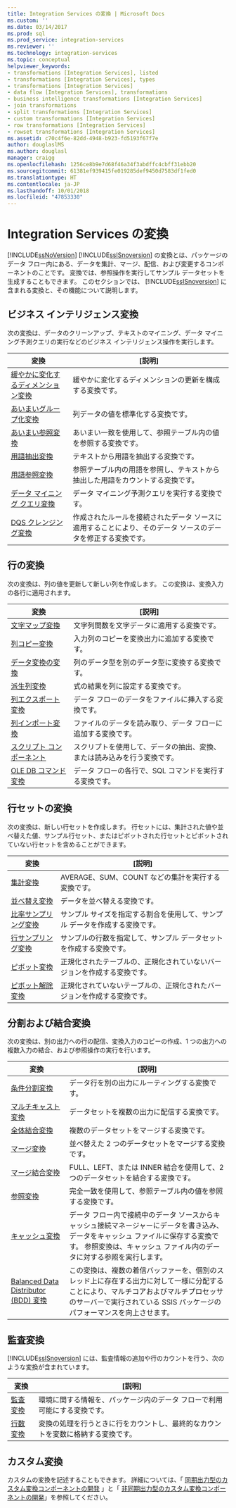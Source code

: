 ```yaml
---
title: Integration Services の変換 | Microsoft Docs
ms.custom: ''
ms.date: 03/14/2017
ms.prod: sql
ms.prod_service: integration-services
ms.reviewer: ''
ms.technology: integration-services
ms.topic: conceptual
helpviewer_keywords:
- transformations [Integration Services], listed
- transformations [Integration Services], types
- transformations [Integration Services]
- data flow [Integration Services], transformations
- business intelligence transformations [Integration Services]
- join transformations
- split transformations [Integration Services]
- custom transformations [Integration Services]
- row transformations [Integration Services]
- rowset transformations [Integration Services]
ms.assetid: c70c4f6e-82dd-4948-b923-fd5193f67f7e
author: douglaslMS
ms.author: douglasl
manager: craigg
ms.openlocfilehash: 1256ce8b9e7d68f46a34f3abdffc4cbff31ebb20
ms.sourcegitcommit: 61381ef939415fe019285def9450d7583df1fed0
ms.translationtype: HT
ms.contentlocale: ja-JP
ms.lasthandoff: 10/01/2018
ms.locfileid: "47853330"
---
```

# <a name="integration-services-transformations"></a>Integration Services の変換
  [!INCLUDE[ssNoVersion](../../../includes/ssnoversion-md.md)] [!INCLUDE[ssISnoversion](../../../includes/ssisnoversion-md.md)] の変換とは、パッケージのデータ フロー内にある、データを集計、マージ、配信、および変更するコンポーネントのことです。 変換では、参照操作を実行してサンプル データセットを生成することもできます。 このセクションでは、 [!INCLUDE[ssISnoversion](../../../includes/ssisnoversion-md.md)] に含まれる変換と、その機能について説明します。  
  
## <a name="business-intelligence-transformations"></a>ビジネス インテリジェンス変換  
 次の変換は、データのクリーンアップ、テキストのマイニング、データ マイニング予測クエリの実行などのビジネス インテリジェンス操作を実行します。  
  
|変換|[説明]|  
|--------------------|-----------------|  
|[緩やかに変化するディメンション変換](../../../integration-services/data-flow/transformations/slowly-changing-dimension-transformation.md)|緩やかに変化するディメンションの更新を構成する変換です。|  
|[あいまいグループ化変換](../../../integration-services/data-flow/transformations/fuzzy-grouping-transformation.md)|列データの値を標準化する変換です。|  
|[あいまい参照変換](../../../integration-services/data-flow/transformations/fuzzy-lookup-transformation.md)|あいまい一致を使用して、参照テーブル内の値を参照する変換です。|  
|[用語抽出変換](../../../integration-services/data-flow/transformations/term-extraction-transformation.md)|テキストから用語を抽出する変換です。|  
|[用語参照変換](../../../integration-services/data-flow/transformations/term-lookup-transformation.md)|参照テーブル内の用語を参照し、テキストから抽出した用語をカウントする変換です。|  
|[データ マイニング クエリ変換](../../../integration-services/data-flow/transformations/data-mining-query-transformation.md)|データ マイニング予測クエリを実行する変換です。|  
|[DQS クレンジング変換](../../../integration-services/data-flow/transformations/dqs-cleansing-transformation.md)|作成されたルールを接続されたデータ ソースに適用することにより、そのデータ ソースのデータを修正する変換です。|  
  
## <a name="row-transformations"></a>行の変換  
 次の変換は、列の値を更新して新しい列を作成します。 この変換は、変換入力の各行に適用されます。  
  
|変換|[説明]|  
|--------------------|-----------------|  
|[文字マップ変換](../../../integration-services/data-flow/transformations/character-map-transformation.md)|文字列関数を文字データに適用する変換です。|  
|[列コピー変換](../../../integration-services/data-flow/transformations/copy-column-transformation.md)|入力列のコピーを変換出力に追加する変換です。|  
|[データ変換の変換](../../../integration-services/data-flow/transformations/data-conversion-transformation.md)|列のデータ型を別のデータ型に変換する変換です。|  
|[派生列変換](../../../integration-services/data-flow/transformations/derived-column-transformation.md)|式の結果を列に設定する変換です。|  
|[列エクスポート変換](../../../integration-services/data-flow/transformations/export-column-transformation.md)|データ フローのデータをファイルに挿入する変換です。|  
|[列インポート変換](../../../integration-services/data-flow/transformations/import-column-transformation.md)|ファイルのデータを読み取り、データ フローに追加する変換です。|  
|[スクリプト コンポーネント](../../../integration-services/data-flow/transformations/script-component.md)|スクリプトを使用して、データの抽出、変換、または読み込みを行う変換です。|  
|[OLE DB コマンド変換](../../../integration-services/data-flow/transformations/ole-db-command-transformation.md)|データ フローの各行で、SQL コマンドを実行する変換です。|  
  
## <a name="rowset-transformations"></a>行セットの変換  
 次の変換は、新しい行セットを作成します。 行セットには、集計された値や並べ替えた値、サンプル行セット、またはピボットされた行セットとピボットされていない行セットを含めることができます。  
  
|変換|[説明]|  
|--------------------|-----------------|  
|[集計変換](../../../integration-services/data-flow/transformations/aggregate-transformation.md)|AVERAGE、SUM、COUNT などの集計を実行する変換です。|  
|[並べ替え変換](../../../integration-services/data-flow/transformations/sort-transformation.md)|データを並べ替える変換です。|  
|[比率サンプリング変換](../../../integration-services/data-flow/transformations/percentage-sampling-transformation.md)|サンプル サイズを指定する割合を使用して、サンプル データを作成する変換です。|  
|[行サンプリング変換](../../../integration-services/data-flow/transformations/row-sampling-transformation.md)|サンプルの行数を指定して、サンプル データセットを作成する変換です。|  
|[ピボット変換](../../../integration-services/data-flow/transformations/pivot-transformation.md)|正規化されたテーブルの、正規化されていないバージョンを作成する変換です。|  
|[ピボット解除変換](../../../integration-services/data-flow/transformations/unpivot-transformation.md)|正規化されていないテーブルの、正規化されたバージョンを作成する変換です。|  
  
## <a name="split-and-join-transformations"></a>分割および結合変換  
 次の変換は、別の出力への行の配信、変換入力のコピーの作成、1 つの出力への複数入力の結合、および参照操作の実行を行います。  
  
|変換|[説明]|  
|--------------------|-----------------|  
|[条件分割変換](../../../integration-services/data-flow/transformations/conditional-split-transformation.md)|データ行を別の出力にルーティングする変換です。|  
|[マルチキャスト変換](../../../integration-services/data-flow/transformations/multicast-transformation.md)|データセットを複数の出力に配信する変換です。|  
|[全体結合変換](../../../integration-services/data-flow/transformations/union-all-transformation.md)|複数のデータセットをマージする変換です。|  
|[マージ変換](../../../integration-services/data-flow/transformations/merge-transformation.md)|並べ替えた 2 つのデータセットをマージする変換です。|  
|[マージ結合変換](../../../integration-services/data-flow/transformations/merge-join-transformation.md)|FULL、LEFT、または INNER 結合を使用して、2 つのデータセットを結合する変換です。|  
|[参照変換](../../../integration-services/data-flow/transformations/lookup-transformation.md)|完全一致を使用して、参照テーブル内の値を参照する変換です。|  
|[キャッシュ変換](../../../integration-services/data-flow/transformations/cache-transform.md)|データ フロー内で接続中のデータ ソースからキャッシュ接続マネージャーにデータを書き込み、データをキャッシュ ファイルに保存する変換です。 参照変換は、キャッシュ ファイル内のデータに対する参照を実行します。|  
|[Balanced Data Distributor (BDD) 変換](../../../integration-services/data-flow/transformations/balanced-data-distributor-transformation.md)|この変換は、複数の着信バッファーを、個別のスレッド上に存在する出力に対して一様に分配することにより、マルチコアおよびマルチプロセッサのサーバーで実行されている SSIS パッケージのパフォーマンスを向上させます。|  
  
## <a name="auditing-transformations"></a>監査変換  
 [!INCLUDE[ssISnoversion](../../../includes/ssisnoversion-md.md)] には、監査情報の追加や行のカウントを行う、次のような変換が含まれています。  
  
|変換|[説明]|  
|--------------------|-----------------|  
|[監査変換](../../../integration-services/data-flow/transformations/audit-transformation.md)|環境に関する情報を、パッケージ内のデータ フローで利用可能にする変換です。|  
|[行数変換](../../../integration-services/data-flow/transformations/row-count-transformation.md)|変換の処理を行うときに行をカウントし、最終的なカウントを変数に格納する変換です。|  
  
## <a name="custom-transformations"></a>カスタム変換  
 カスタムの変換を記述することもできます。 詳細については、「 [同期出力型のカスタム変換コンポーネントの開発](../../../integration-services/extending-packages-custom-objects-data-flow-types/developing-a-custom-transformation-component-with-synchronous-outputs.md) 」と「 [非同期出力型のカスタム変換コンポーネントの開発](../../../integration-services/extending-packages-custom-objects-data-flow-types/developing-a-custom-transformation-component-with-asynchronous-outputs.md)」を参照してください。  
  
  
